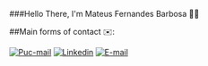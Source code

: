###Hello There, I'm Mateus Fernandes Barbosa 👋🏻

##Main forms of contact ✉️:

[![Puc-mail](https://img.shields.io/badge/Gmail-D14836?style=for-the-badge&logo=gmail&logoColor=white)](mailto:mateus.barbosa@sga.pucminas.br)
[![Linkedin](https://img.shields.io/badge/LinkedIn-0077B5?style=for-the-badge&logo=linkedin&logoColor=white)](https://www.linkedin.com/in/mateus-fernandes-barbosa-712783276/)
[![E-mail](https://img.shields.io/badge/Gmail-D14836?style=for-the-badge&logo=gmail&logoColor=white)](mailto:mateusfb04@gmail.com)
